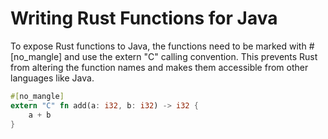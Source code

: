 # Writing Rust Functions for Java

To expose Rust functions to Java, the functions need to be marked with #[no_mangle] and use the extern "C" calling convention. This prevents Rust from altering the function names and makes them accessible from other languages like Java.

```rust
#[no_mangle]
extern "C" fn add(a: i32, b: i32) -> i32 {
    a + b
}
```
